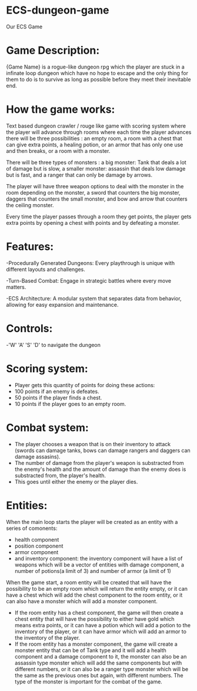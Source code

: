 # ECS-dungeon-game
Our ECS Game

# Game Description:

{Game Name} is a rogue-like dungeon rpg which the player are stuck in
a infinate loop dungeon which have no hope to escape and the only thing for them to
do is to survive as long as possible before they meet their inevitable end.

# How the game works:

Text based dungeon crawler / rouge like game with scoring system where the player will advance through rooms where
each time the player advances there will be three possibilities : an empty room, a room with a chest that can give 
extra points, a healing potion, or an armor that has only one use and then breaks, or a room with a monster.

There will be three types of monsters : a big monster: Tank that deals a lot of damage but is slow, a smaller 
monster: assassin that deals low damage but is fast, and a ranger that can only be damage by arrows.

The player will have three weapon options to deal with the monster in the room depending on the monster, 
a sword that counters the big monster, daggers that counters the small monster,
and bow and arrow that counters the ceiling monster.

Every time the player passes through a room they get points, the player gets extra points 
by opening a chest with points and by defeating a monster.



# Features:
-Procedurally Generated Dungeons: Every playthrough is unique with different layouts and challenges.

-Turn-Based Combat: Engage in strategic battles where every move matters.

-ECS Architecture: A modular system that separates data from behavior, allowing for easy expansion and maintenance.

# Controls:
-'W' 'A' 'S' 'D' to navigate the dungeon
# Scoring system:
- Player gets this quantity of points for doing these actions:
- 100 points if an enemy is defeates.
- 50 points if the player finds a chest.
- 10 points if the player goes to an empty room.
# Combat system:
- The player chooses a weapon that is on their inventory to attack (swords can damage tanks, bows can damage rangers and daggers can damage assasins).
- The number of damage from the player's weapon is substracted from the enemy's health and the amount of damage than the enemy does is substracted from, the player's health.
- This goes until either the enemy or the player dies.


# Entities:

When the main loop starts the player will be created as an entity with a series of comonents:
- health component
- position component
- armor component
- and inventory component: the inventory component will have a list of weapons which will be a vector of entities with damage component,
 a number of potions(a limit of 3) and number of armor (a limit of 1)

When the game start, a room entity will be created that will have the possibility to be an empty room which will return the entity empty, or
it can have a chest which will add the chest component to the room entity, or it can also have a monster which will add a monster component.

- If the room entity has a chest component, the game will then create a chest entity that will have the possibility to either have gold which means extra points,
or it can have a potion which will add a potion to the inventory of the player, or it can have armor which will add an armor to the inventory of the player.
- If the room entity has a monster component, the game will create a monster entity that can be of Tank type and it will add a health component and a damage component to it,
  the monster can also be an assassin type monster which will add the same components but with different numbers, or it can also be a ranger type monster which will be the same
  as the previous ones but again, with different numbers. The type of the monster is important for the combat of the game.



